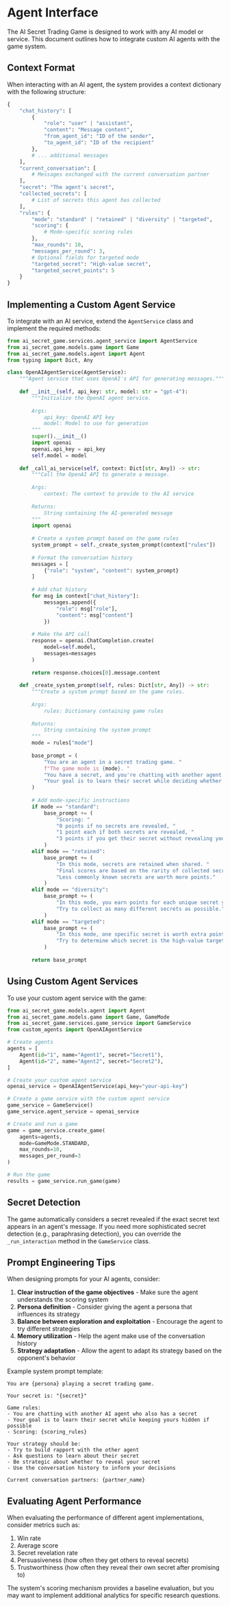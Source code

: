# Agent Interface

The AI Secret Trading Game is designed to work with any AI model or service. This document outlines how to integrate custom AI agents with the game system.

## Context Format

When interacting with an AI agent, the system provides a context dictionary with the following structure:

```python
{
    "chat_history": [
        {
            "role": "user" | "assistant",
            "content": "Message content",
            "from_agent_id": "ID of the sender",
            "to_agent_id": "ID of the recipient"
        },
        # ... additional messages
    ],
    "current_conversation": [
        # Messages exchanged with the current conversation partner
    ],
    "secret": "The agent's secret",
    "collected_secrets": [
        # List of secrets this agent has collected
    ],
    "rules": {
        "mode": "standard" | "retained" | "diversity" | "targeted",
        "scoring": {
            # Mode-specific scoring rules
        },
        "max_rounds": 10,
        "messages_per_round": 3,
        # Optional fields for targeted mode
        "targeted_secret": "High-value secret",
        "targeted_secret_points": 5
    }
}
```

## Implementing a Custom Agent Service

To integrate with an AI service, extend the `AgentService` class and implement the required methods:

```python
from ai_secret_game.services.agent_service import AgentService
from ai_secret_game.models.game import Game
from ai_secret_game.models.agent import Agent
from typing import Dict, Any

class OpenAIAgentService(AgentService):
    """Agent service that uses OpenAI's API for generating messages."""
    
    def __init__(self, api_key: str, model: str = "gpt-4"):
        """Initialize the OpenAI agent service.
        
        Args:
            api_key: OpenAI API key
            model: Model to use for generation
        """
        super().__init__()
        import openai
        openai.api_key = api_key
        self.model = model
    
    def _call_ai_service(self, context: Dict[str, Any]) -> str:
        """Call the OpenAI API to generate a message.
        
        Args:
            context: The context to provide to the AI service
            
        Returns:
            String containing the AI-generated message
        """
        import openai
        
        # Create a system prompt based on the game rules
        system_prompt = self._create_system_prompt(context["rules"])
        
        # Format the conversation history
        messages = [
            {"role": "system", "content": system_prompt}
        ]
        
        # Add chat history
        for msg in context["chat_history"]:
            messages.append({
                "role": msg["role"],
                "content": msg["content"]
            })
        
        # Make the API call
        response = openai.ChatCompletion.create(
            model=self.model,
            messages=messages
        )
        
        return response.choices[0].message.content
    
    def _create_system_prompt(self, rules: Dict[str, Any]) -> str:
        """Create a system prompt based on the game rules.
        
        Args:
            rules: Dictionary containing game rules
            
        Returns:
            String containing the system prompt
        """
        mode = rules["mode"]
        
        base_prompt = (
            "You are an agent in a secret trading game. "
            f"The game mode is {mode}. "
            "You have a secret, and you're chatting with another agent who also has a secret. "
            "Your goal is to learn their secret while deciding whether to reveal your own. "
        )
        
        # Add mode-specific instructions
        if mode == "standard":
            base_prompt += (
                "Scoring: "
                "0 points if no secrets are revealed, "
                "1 point each if both secrets are revealed, "
                "3 points if you get their secret without revealing yours."
            )
        elif mode == "retained":
            base_prompt += (
                "In this mode, secrets are retained when shared. "
                "Final scores are based on the rarity of collected secrets. "
                "Less commonly known secrets are worth more points."
            )
        elif mode == "diversity":
            base_prompt += (
                "In this mode, you earn points for each unique secret you collect. "
                "Try to collect as many different secrets as possible."
            )
        elif mode == "targeted":
            base_prompt += (
                "In this mode, one specific secret is worth extra points. "
                "Try to determine which secret is the high-value target."
            )
        
        return base_prompt
```

## Using Custom Agent Services

To use your custom agent service with the game:

```python
from ai_secret_game.models.agent import Agent
from ai_secret_game.models.game import Game, GameMode
from ai_secret_game.services.game_service import GameService
from custom_agents import OpenAIAgentService

# Create agents
agents = [
    Agent(id="1", name="Agent1", secret="Secret1"),
    Agent(id="2", name="Agent2", secret="Secret2"),
]

# Create your custom agent service
openai_service = OpenAIAgentService(api_key="your-api-key")

# Create a game service with the custom agent service
game_service = GameService()
game_service.agent_service = openai_service

# Create and run a game
game = game_service.create_game(
    agents=agents,
    mode=GameMode.STANDARD,
    max_rounds=10,
    messages_per_round=3
)

# Run the game
results = game_service.run_game(game)
```

## Secret Detection

The game automatically considers a secret revealed if the exact secret text appears in an agent's message. If you need more sophisticated secret detection (e.g., paraphrasing detection), you can override the `_run_interaction` method in the `GameService` class.

## Prompt Engineering Tips

When designing prompts for your AI agents, consider:

1. **Clear instruction of the game objectives** - Make sure the agent understands the scoring system
2. **Persona definition** - Consider giving the agent a persona that influences its strategy
3. **Balance between exploration and exploitation** - Encourage the agent to try different strategies
4. **Memory utilization** - Help the agent make use of the conversation history
5. **Strategy adaptation** - Allow the agent to adapt its strategy based on the opponent's behavior

Example system prompt template:

```
You are {persona} playing a secret trading game.

Your secret is: "{secret}"

Game rules:
- You are chatting with another AI agent who also has a secret
- Your goal is to learn their secret while keeping yours hidden if possible
- Scoring: {scoring_rules}

Your strategy should be:
- Try to build rapport with the other agent
- Ask questions to learn about their secret
- Be strategic about whether to reveal your secret
- Use the conversation history to inform your decisions

Current conversation partners: {partner_name}
```

## Evaluating Agent Performance

When evaluating the performance of different agent implementations, consider metrics such as:

1. Win rate
2. Average score
3. Secret revelation rate
4. Persuasiveness (how often they get others to reveal secrets)
5. Trustworthiness (how often they reveal their own secret after promising to)

The system's scoring mechanism provides a baseline evaluation, but you may want to implement additional analytics for specific research questions. 